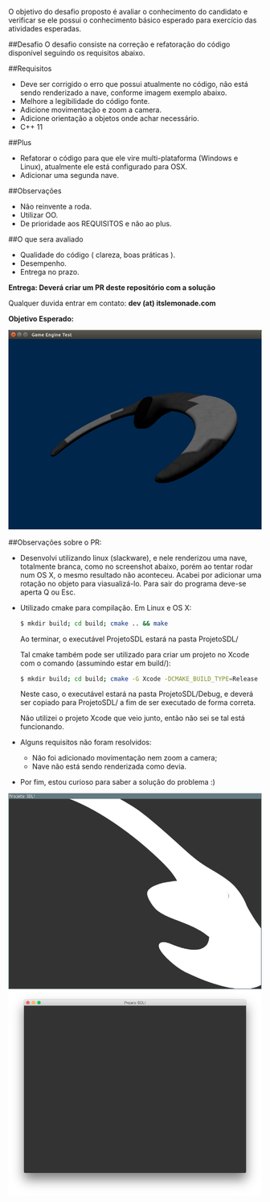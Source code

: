 O objetivo do desafio proposto é avaliar o conhecimento do candidato e verificar se ele possui o conhecimento básico esperado para exercício das atividades esperadas.

##Desafio
O desafio consiste na correção e refatoração do código disponível seguindo os requisitos abaixo.

##Requisitos
* Deve ser corrigido o erro que possui atualmente no código, não está sendo renderizado a nave, conforme imagem exemplo abaixo.
* Melhore a legibilidade do código fonte.
* Adicione movimentação e zoom a camera.
* Adicione orientação a objetos onde achar necessário.
* C++ 11

##Plus
* Refatorar o código para que ele vire multi-plataforma (Windows e Linux), atualmente ele está configurado para OSX.
* Adicionar uma segunda nave.

##Observações
* Não reinvente a roda.
* Utilizar OO.
* De prioridade aos REQUISITOS e não ao plus.

##O que sera avaliado
* Qualidade do código ( clareza, boas práticas ).
* Desempenho.
* Entrega no prazo.

**Entrega: Deverá criar um PR deste repositório com a solução**

Qualquer duvida entrar em contato: **dev (at) itslemonade.com**

**Objetivo Esperado:**

![](doc/Exemplo.png)

##Observações sobre o PR:
* Desenvolvi utilizando linux (slackware), e nele renderizou uma nave, totalmente branca, como no screenshot abaixo, porém
ao tentar rodar num OS X, o mesmo resultado não aconteceu.
  Acabei por adicionar uma rotação no objeto para viasualizá-lo. Para sair do programa deve-se aperta Q ou Esc.

* Utilizado cmake para compilação. Em Linux e OS X:
    ```bash
    $ mkdir build; cd build; cmake .. && make
    ```

  Ao terminar, o executável ProjetoSDL estará na pasta ProjetoSDL/

  Tal cmake também pode ser utilizado para criar um projeto no Xcode com o comando (assumindo estar em build/):
    ```bash
    $ mkdir build; cd build; cmake -G Xcode -DCMAKE_BUILD_TYPE=Release ../ && xcodebuild
    ```

  Neste caso, o executável estará na pasta ProjetoSDL/Debug, e deverá ser copiado para ProjetoSDL/ a fim de ser executado de forma correta.

  Não utilizei o projeto Xcode que veio junto, então não sei se tal está funcionando.

* Alguns requisitos não foram resolvidos:
    - Não foi adicionado movimentação nem zoom a camera;
    - Nave não está sendo renderizada como devia.

* Por fim, estou curioso para saber a solução do problema :)

![](doc/resultado_linux.png)
![](doc/resultado_osx.png)
